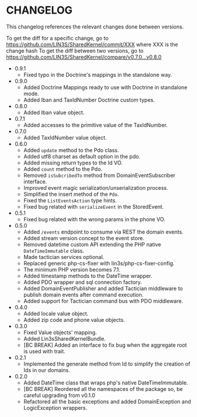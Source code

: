 # CHANGELOG

This changelog references the relevant changes done between versions.

To get the diff for a specific change, go to https://github.com/LIN3S/SharedKernel/commit/XXX where XXX is the change hash 
To get the diff between two versions, go to https://github.com/LIN3S/SharedKernel/compare/v0.7.0...v0.8.0

* 0.9.1
    * Fixed typo in the Doctrine's mappings in the standalone way.
* 0.9.0
    * Added Doctrine Mappings ready to use with Doctrine in standalone mode.
    * Added Iban and TaxIdNumber Doctrine custom types.
* 0.8.0
    * Added Iban value object.
* 0.7.1
    * Added accesses to the primitive value of the TaxIdNumber.
* 0.7.0
    * Added TaxIdNumber value object.
* 0.6.0
    * Added `update` method to the Pdo class.
    * Added utf8 charset as default option in the pdo.
    * Added missing return types to the Id VO.
    * Added `count` method to the Pdo.
    * Removed `isSubcribedTo` method from DomainEventSubscriber interface.
    * Improved event magic serialization/unserialization process.
    * Simplified the insert method of the `Pdo`.
    * Fixed the `ListEventsAction` type hints.
    * Fixed bug related with `serializeEvent` in the StoredEvent.
* 0.5.1
    * Fixed bug related with the wrong params in the phone VO.
* 0.5.0
    * Added `/events` endpoint to consume via REST the domain events.
    * Added stream version concept to the event store.
    * Removed datetime custom API extending the PHP native `DateTimeImmutable` class.
    * Made tactician services optional.
    * Replaced generic php-cs-fixer with lin3s/php-cs-fixer-config.
    * The minimum PHP version becomes 7.1.
    * Added timestamp methods to the DateTime wrapper.
    * Added PDO wrapper and sql connection factory.
    * Added DomainEventPublisher and added Tactician middleware to publish domain events after command execution.
    * Added support for Tactician command bus with PDO middleware.
* 0.4.0
    * Added locale value object.
    * Added zip code and phone value objects.
* 0.3.0
    * Fixed Value objects' mapping.
    * Added Lin3sSharedKernelBundle.
    * [BC BREAK] Added an interface to fix bug when the aggregate root is used with trait.
* 0.2.1
    * Implemented the generate method from Id to simplify the creation of Ids in our domains.
* 0.2.0
    * Added DateTime class that wraps php's native DateTimeImmutable.
    * [BC BREAK] Reordered all the namespaces of the package so, be careful upgrading from v0.1.0
    * Refactored all the basic exceptions and added DomainException and LogicException wrappers.
